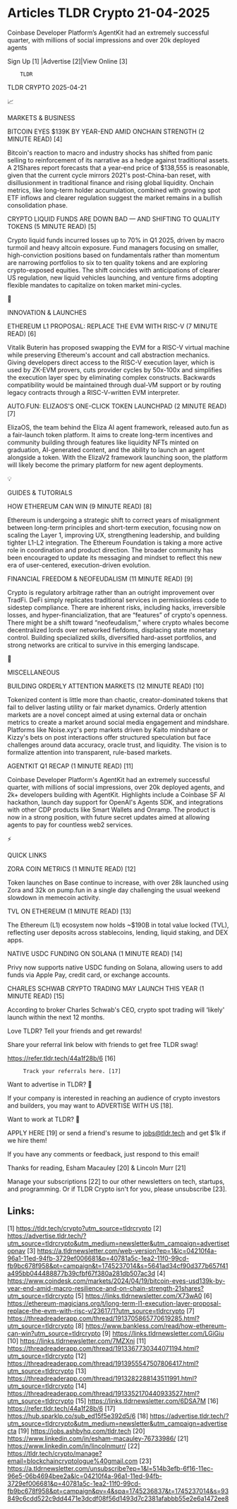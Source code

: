 # Articles TLDR Crypto 21-04-2025

Coinbase Developer Platform’s AgentKit had an extremely successful
quarter, with millions of social impressions and over 20k deployed
agents ‌ ‌ ‌ ‌ ‌ ‌ ‌ ‌ ‌ ‌ ‌ ‌ ‌ ‌ ‌ ‌ ‌ ‌ ‌ ‌ ‌ ‌ ‌ ‌ ‌ ‌  ‌ ‌ ‌ ‌ ‌ ‌ ‌ ‌ ‌ ‌ ‌ ‌ ‌ ‌ ‌ ‌ ‌ ‌ ‌ ‌ ‌ ‌ ‌ ‌ ‌ ‌ 


 Sign Up [1] |Advertise [2]|View Online [3] 

		TLDR 

TLDR CRYPTO 2025-04-21

📈 

MARKETS & BUSINESS

 BITCOIN EYES $139K BY YEAR-END AMID ONCHAIN STRENGTH (2 MINUTE READ)
[4] 

 Bitcoin's reaction to macro and industry shocks has shifted from
panic selling to reinforcement of its narrative as a hedge against
traditional assets. A 21Shares report forecasts that a year-end price
of $138,555 is reasonable, given that the current cycle mirrors 2021's
post-China-ban reset, with disillusionment in traditional finance and
rising global liquidity. Onchain metrics, like long-term holder
accumulation, combined with growing spot ETF inflows and clearer
regulation suggest the market remains in a bullish consolidation
phase. 

 CRYPTO LIQUID FUNDS ARE DOWN BAD — AND SHIFTING TO QUALITY TOKENS
(5 MINUTE READ) [5] 

 Crypto liquid funds incurred losses up to 70% in Q1 2025, driven by
macro turmoil and heavy altcoin exposure. Fund managers focusing on
smaller, high-conviction positions based on fundamentals rather than
momentum are narrowing portfolios to six to ten quality tokens and are
exploring crypto-exposed equities. The shift coincides with
anticipations of clearer US regulation, new liquid vehicles launching,
and venture firms adopting flexible mandates to capitalize on token
market mini-cycles. 

🚀 

INNOVATION & LAUNCHES

 ETHEREUM L1 PROPOSAL: REPLACE THE EVM WITH RISC-V (7 MINUTE READ) [6]


 Vitalik Buterin has proposed swapping the EVM for a RISC-V virtual
machine while preserving Ethereum's account and call abstraction
mechanics. Giving developers direct access to the RISC-V execution
layer, which is used by ZK-EVM provers, cuts provider cycles by
50x-100x and simplifies the execution layer spec by eliminating
complex constructs. Backwards compatibility would be maintained
through dual-VM support or by routing legacy contracts through a
RISC-V-written EVM interpreter. 

 AUTO.FUN: ELIZAOS'S ONE-CLICK TOKEN LAUNCHPAD (2 MINUTE READ) [7] 

 ElizaOS, the team behind the Eliza AI agent framework, released
auto.fun as a fair-launch token platform. It aims to create long-term
incentives and community building through features like liquidity NFTs
minted on graduation, AI-generated content, and the ability to launch
an agent alongside a token. With the ElizaV2 framework launching soon,
the platform will likely become the primary platform for new agent
deployments. 

💡 

GUIDES & TUTORIALS

 HOW ETHEREUM CAN WIN (9 MINUTE READ) [8] 

 Ethereum is undergoing a strategic shift to correct years of
misalignment between long-term principles and short-term execution,
focusing now on scaling the Layer 1, improving UX, strengthening
leadership, and building tighter L1-L2 integration. The Ethereum
Foundation is taking a more active role in coordination and product
direction. The broader community has been encouraged to update its
messaging and mindset to reflect this new era of user-centered,
execution-driven evolution. 

 FINANCIAL FREEDOM & NEOFEUDALISM (11 MINUTE READ) [9] 

 Crypto is regulatory arbitrage rather than an outright improvement
over TradFi. DeFi simply replicates traditional services in
permissionless code to sidestep compliance. There are inherent risks,
including hacks, irreversible losses, and hyper-financialization, that
are “features” of crypto's openness. There might be a shift toward
“neofeudalism,” where crypto whales become decentralized lords
over networked fiefdoms, displacing state monetary control. Building
specialized skills, diversified hard-asset portfolios, and strong
networks are critical to survive in this emerging landscape. 

🦄 

MISCELLANEOUS

 BUILDING ORDERLY ATTENTION MARKETS (12 MINUTE READ) [10] 

 Tokenized content is little more than chaotic, creator-dominated
tokens that fail to deliver lasting utility or fair market dynamics.
Orderly attention markets are a novel concept aimed at using external
data or onchain metrics to create a market around social media
engagement and mindshare. Platforms like Noise.xyz's perp markets
driven by Kaito mindshare or Kizzy's bets on post interactions offer
structured speculation but face challenges around data accuracy,
oracle trust, and liquidity. The vision is to formalize attention into
transparent, rule-based markets. 

 AGENTKIT Q1 RECAP (1 MINUTE READ) [11] 

 Coinbase Developer Platform's AgentKit had an extremely successful
quarter, with millions of social impressions, over 20k deployed
agents, and 2k+ developers building with AgentKit. Highlights include
a Coinbase SF AI hackathon, launch day support for OpenAI's Agents
SDK, and integrations with other CDP products like Smart Wallets and
Onramp. The product is now in a strong position, with future secret
updates aimed at allowing agents to pay for countless web2 services. 

⚡ 

QUICK LINKS

 ZORA COIN METRICS (1 MINUTE READ) [12] 

 Token launches on Base continue to increase, with over 28k launched
using Zora and 32k on pump.fun in a single day challenging the usual
weekend slowdown in memecoin activity. 

 TVL ON ETHEREUM (1 MINUTE READ) [13] 

 The Ethereum (L1) ecosystem now holds ~$190B in total value locked
(TVL), reflecting user deposits across stablecoins, lending, liquid
staking, and DEX apps. 

 NATIVE USDC FUNDING ON SOLANA (1 MINUTE READ) [14] 

 Privy now supports native USDC funding on Solana, allowing users to
add funds via Apple Pay, credit card, or exchange accounts. 

 CHARLES SCHWAB CRYPTO TRADING MAY LAUNCH THIS YEAR (1 MINUTE READ)
[15] 

 According to broker Charles Schwab's CEO, crypto spot trading will
‘likely' launch within the next 12 months. 

Love TLDR? Tell your friends and get rewards!

 Share your referral link below with friends to get free TLDR swag! 

 https://refer.tldr.tech/44a1f28b/6 [16] 

		 Track your referrals here. [17] 

Want to advertise in TLDR? 📰

 If your company is interested in reaching an audience of crypto
investors and builders, you may want to ADVERTISE WITH US [18]. 

Want to work at TLDR? 💼

 APPLY HERE [19] or send a friend's resume to jobs@tldr.tech and get
$1k if we hire them! 

 If you have any comments or feedback, just respond to this email! 

Thanks for reading, 
Esham Macauley [20] & Lincoln Murr [21] 

 Manage your subscriptions [22] to our other newsletters on tech,
startups, and programming. Or if TLDR Crypto isn't for you, please
unsubscribe [23]. 

 

Links:
------
[1] https://tldr.tech/crypto?utm_source=tldrcrypto
[2] https://advertise.tldr.tech/?utm_source=tldrcrypto&utm_medium=newsletter&utm_campaign=advertisetopnav
[3] https://a.tldrnewsletter.com/web-version?ep=1&lc=04210f4a-96a1-11ed-94fb-3729ef006681&p=40781a5c-1ea2-11f0-99cd-fb9bc678f958&pt=campaign&t=1745237014&s=5641ad34cf90d377b657f41a495bb044488877b39cfbf67f380a281db507ac3d
[4] https://www.coindesk.com/markets/2024/04/19/bitcoin-eyes-usd139k-by-year-end-amid-macro-resilience-and-on-chain-strength-21shares?utm_source=tldrcrypto
[5] https://links.tldrnewsletter.com/X73wA0
[6] https://ethereum-magicians.org/t/long-term-l1-execution-layer-proposal-replace-the-evm-with-risc-v/23617/1?utm_source=tldrcrypto
[7] https://threadreaderapp.com/thread/1913705865770619285.html?utm_source=tldrcrypto
[8] https://www.bankless.com/read/how-ethereum-can-win?utm_source=tldrcrypto
[9] https://links.tldrnewsletter.com/LGiGiu
[10] https://links.tldrnewsletter.com/7MZXni
[11] https://threadreaderapp.com/thread/1913367730344071194.html?utm_source=tldrcrypto
[12] https://threadreaderapp.com/thread/1913955547507806417.html?utm_source=tldrcrypto
[13] https://threadreaderapp.com/thread/1913282288143511991.html?utm_source=tldrcrypto
[14] https://threadreaderapp.com/thread/1913352170440933527.html?utm_source=tldrcrypto
[15] https://links.tldrnewsletter.com/6DSA7M
[16] https://refer.tldr.tech/44a1f28b/6
[17] https://hub.sparklp.co/sub_ed15f5e392d5/6
[18] https://advertise.tldr.tech/?utm_source=tldrcrypto&utm_medium=newsletter&utm_campaign=advertisecta
[19] https://jobs.ashbyhq.com/tldr.tech
[20] https://www.linkedin.com/in/esham-macauley-76733986/
[21] https://www.linkedin.com/in/lincolnmurr/
[22] https://tldr.tech/crypto/manage?email=blockchaincryptologue%40gmail.com
[23] https://a.tldrnewsletter.com/unsubscribe?ep=1&l=514b3efb-6f16-11ec-96e5-06b4694bee2a&lc=04210f4a-96a1-11ed-94fb-3729ef006681&p=40781a5c-1ea2-11f0-99cd-fb9bc678f958&pt=campaign&pv=4&spa=1745236837&t=1745237014&s=93849c6cdd522c9dd4471e3dcdf08f56d1493d7c2381afabbb55e2e6a1472ee8